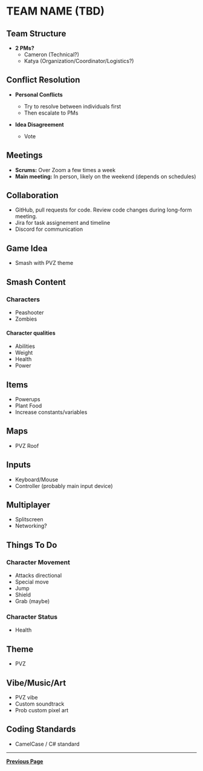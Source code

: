 
# TEAM NAME (TBD)

## Team Structure

- **2 PMs?**
  - Cameron (Technical?)
  - Katya (Organization/Coordinator/Logistics?)

## Conflict Resolution

- **Personal Conflicts**
  - Try to resolve between individuals first
  - Then escalate to PMs

- **Idea Disagreement**
  - Vote

## Meetings

- **Scrums:** Over Zoom a few times a week
- **Main meeting:** In person, likely on the weekend (depends on schedules)

## Collaboration

- GitHub, pull requests for code. Review code changes during long-form meeting.
- Jira for task assignement and timeline
- Discord for communication

## Game Idea

- Smash with PVZ theme

## Smash Content

### Characters

- Peashooter
- Zombies

#### Character qualities

- Abilities
- Weight
- Health
- Power

## Items

- Powerups
- Plant Food
- Increase constants/variables

## Maps

- PVZ Roof

## Inputs

- Keyboard/Mouse
- Controller (probably main input device)

## Multiplayer

- Splitscreen
- Networking?

## Things To Do

### Character Movement

- Attacks directional
- Special move
- Jump
- Shield
- Grab (maybe)

### Character Status

- Health

## Theme

- PVZ

## Vibe/Music/Art

- PVZ vibe
- Custom soundtrack
- Prob custom pixel art

## Coding Standards

- CamelCase / C# standard

---

[**Previous Page**](../README.md)
